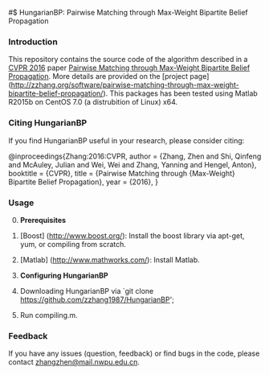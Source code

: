 #$ HungarianBP: Pairwise Matching through Max-Weight Bipartite Belief Propagation

### Introduction
This repository contains the source code of the algorithm described in a [CVPR 2016](http://www.pamitc.org/cvpr16/) paper [Pairwise Matching through Max-Weight Bipartite Belief Propagation](http://zzhang.org/ZhangEtal2016Cvpr.pdf). More details are provided on the [project page] (http://zzhang.org/software/pairwise-matching-through-max-weight-bipartite-belief-propagation/).
This packages has been tested using Matlab R2015b on CentOS 7.0 (a distrubition of Linux) x64.

### Citing HungarianBP

If you find HungarianBP useful in your research, please consider citing:

   @inproceedings{Zhang:2016:CVPR, 
	 author = {Zhang, Zhen and Shi, Qinfeng and McAuley, Julian and Wei, Wei and Zhang, Yanning and Hengel, Anton}, 
    	 booktitle = {CVPR}, 
    	 title = {Pairwise Matching through {Max-Weight} Bipartite Belief Propagation}, 
    	 year = {2016}, 
    }

### Usage
0. **Prerequisites** 
 0. [Boost] (http://www.boost.org/): Install the boost library via apt-get, yum, or compiling from scratch.
 1. [Matlab] (http://www.mathworks.com/): Install Matlab.

0. **Configuring HungarianBP**
 0. Downloading HungarianBP via `git clone https://github.com/zzhang1987/HungarianBP';
 1. Run compiling.m.

### Feedback

If you have any issues (question, feedback) or find bugs in the code, please contact zhangzhen@mail.nwpu.edu.cn.



